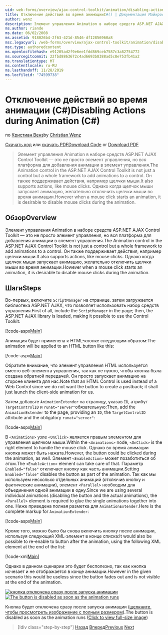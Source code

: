 ```yaml
---
uid: web-forms/overview/ajax-control-toolkit/animation/disabling-actions-during-animation-cs
title: Отключение действий во время анимацииC#() | Документация Майкрософт
author: wenz
description: Элемент управления Animation в наборе средств ASP.NET AJAX Control Toolkit — это не просто элемент управления, но вся платформа для добавления анимации в элемент управления. Он также поддерживает действие...
ms.author: riande
ms.date: 06/02/2008
ms.assetid: 918026b4-2f63-421d-8546-df12856960a8
msc.legacyurl: /web-forms/overview/ajax-control-toolkit/animation/disabling-actions-during-animation-cs
msc.type: authoredcontent
ms.openlocfilehash: e91205ad2f9e6ee1fdd869ceb7587c3a82754772
ms.sourcegitcommit: 22fbd8863672c4ad6693b8388ad5c8e753fb41a2
ms.translationtype: MT
ms.contentlocale: ru-RU
ms.lasthandoff: 11/28/2019
ms.locfileid: "74599738"
---
```

# <a name="disabling-actions-during-animation-c"></a><span data-ttu-id="8ac5b-104">Отключение действий во время анимации (C#)</span><span class="sxs-lookup"><span data-stu-id="8ac5b-104">Disabling Actions during Animation (C#)</span></span>

<span data-ttu-id="8ac5b-105">по [Кристиан Венз](https://github.com/wenz)</span><span class="sxs-lookup"><span data-stu-id="8ac5b-105">by [Christian Wenz](https://github.com/wenz)</span></span>

<span data-ttu-id="8ac5b-106">[Скачать код](https://download.microsoft.com/download/f/9/a/f9a26acd-8df4-4484-8a18-199e4598f411/Animation7.cs.zip) или [скачать PDF](https://download.microsoft.com/download/6/7/1/6718d452-ff89-4d3f-a90e-c74ec2d636a3/animation7CS.pdf)</span><span class="sxs-lookup"><span data-stu-id="8ac5b-106">[Download Code](https://download.microsoft.com/download/f/9/a/f9a26acd-8df4-4484-8a18-199e4598f411/Animation7.cs.zip) or [Download PDF](https://download.microsoft.com/download/6/7/1/6718d452-ff89-4d3f-a90e-c74ec2d636a3/animation7CS.pdf)</span></span>

> <span data-ttu-id="8ac5b-107">Элемент управления Animation в наборе средств ASP.NET AJAX Control Toolkit — это не просто элемент управления, но вся платформа для добавления анимации в элемент управления.</span><span class="sxs-lookup"><span data-stu-id="8ac5b-107">The Animation control in the ASP.NET AJAX Control Toolkit is not just a control but a whole framework to add animations to a control.</span></span> <span data-ttu-id="8ac5b-108">Он также поддерживает действия, например щелчки мыши.</span><span class="sxs-lookup"><span data-stu-id="8ac5b-108">It also supports actions, like mouse clicks.</span></span> <span data-ttu-id="8ac5b-109">Однако когда щелчок мыши запускает анимацию, желательно отключить щелчки мыши во время анимации.</span><span class="sxs-lookup"><span data-stu-id="8ac5b-109">However when a mouse click starts an animation, it is desirable to disable mouse clicks during the animation.</span></span>

## <a name="overview"></a><span data-ttu-id="8ac5b-110">Обзор</span><span class="sxs-lookup"><span data-stu-id="8ac5b-110">Overview</span></span>

<span data-ttu-id="8ac5b-111">Элемент управления Animation в наборе средств ASP.NET AJAX Control Toolkit — это не просто элемент управления, но вся платформа для добавления анимации в элемент управления.</span><span class="sxs-lookup"><span data-stu-id="8ac5b-111">The Animation control in the ASP.NET AJAX Control Toolkit is not just a control but a whole framework to add animations to a control.</span></span> <span data-ttu-id="8ac5b-112">Он также поддерживает действия, например щелчки мыши.</span><span class="sxs-lookup"><span data-stu-id="8ac5b-112">It also supports actions, like mouse clicks.</span></span> <span data-ttu-id="8ac5b-113">Однако когда щелчок мыши запускает анимацию, желательно отключить щелчки мыши во время анимации.</span><span class="sxs-lookup"><span data-stu-id="8ac5b-113">However when a mouse click starts an animation, it is desirable to disable mouse clicks during the animation.</span></span>

## <a name="steps"></a><span data-ttu-id="8ac5b-114">Шаги</span><span class="sxs-lookup"><span data-stu-id="8ac5b-114">Steps</span></span>

<span data-ttu-id="8ac5b-115">Во-первых, включите `ScriptManager` на странице. затем загружается библиотека ASP.NET AJAX, что позволяет использовать набор средств управления.</span><span class="sxs-lookup"><span data-stu-id="8ac5b-115">First of all, include the `ScriptManager` in the page; then, the ASP.NET AJAX library is loaded, making it possible to use the Control Toolkit:</span></span>

[!code-aspx[Main](disabling-actions-during-animation-cs/samples/sample1.aspx)]

<span data-ttu-id="8ac5b-116">Анимация будет применена к HTML-кнопке следующим образом:</span><span class="sxs-lookup"><span data-stu-id="8ac5b-116">The animation will be applied to an HTML button like this:</span></span>

[!code-aspx[Main](disabling-actions-during-animation-cs/samples/sample2.aspx)]

<span data-ttu-id="8ac5b-117">Обратите внимание, что элемент управления HTML используется вместо веб-элемента управления, так как не нужно, чтобы кнопка была создана обратной передачей. Он просто запускает анимацию на стороне клиента для нас.</span><span class="sxs-lookup"><span data-stu-id="8ac5b-117">Note that an HTML Control is used instead of a Web Control since we do not want the button to create a postback; it shall just launch the client-side animation for us.</span></span>

<span data-ttu-id="8ac5b-118">Затем добавьте `AnimationExtender` на страницу, указав `ID`, атрибут `TargetControlID` и `runat="server"`обязательную:</span><span class="sxs-lookup"><span data-stu-id="8ac5b-118">Then, add the `AnimationExtender` to the page, providing an `ID`, the `TargetControlID` attribute and the obligatory `runat="server"`:</span></span>

[!code-aspx[Main](disabling-actions-during-animation-cs/samples/sample3.aspx)]

<span data-ttu-id="8ac5b-119">В `<Animations>` узле `<OnClick>` является правым элементом для управления щелчком мыши.</span><span class="sxs-lookup"><span data-stu-id="8ac5b-119">Within the `<Animations>` node, `<OnClick>` is the right element to handle the mouse click.</span></span> <span data-ttu-id="8ac5b-120">Однако во время анимации кнопка может быть нажата.</span><span class="sxs-lookup"><span data-stu-id="8ac5b-120">However, the button could be clicked during the animation, as well.</span></span> <span data-ttu-id="8ac5b-121">Элемент `<EnableAction>` может позаботиться об этом.</span><span class="sxs-lookup"><span data-stu-id="8ac5b-121">The `<EnableAction>` element can take care of that.</span></span> <span data-ttu-id="8ac5b-122">Параметр `Enabled="false"` отключает кнопку как часть анимации.</span><span class="sxs-lookup"><span data-stu-id="8ac5b-122">Setting `Enabled="false"` disables the button as part of the animation.</span></span> <span data-ttu-id="8ac5b-123">Так как мы используем несколько отдельных анимаций (отключив кнопку и фактические анимации), элемент `<Parallel>` необходим для объединения одной анимации в одну.</span><span class="sxs-lookup"><span data-stu-id="8ac5b-123">Since we are using several individual animations (disabling the button and the actual animations), the `<Parallel>` element is required to glue the single animations together into one.</span></span> <span data-ttu-id="8ac5b-124">Ниже приведена полная разметка для `AnimationExtender`.</span><span class="sxs-lookup"><span data-stu-id="8ac5b-124">Here is the complete markup for `AnimationExtender`:</span></span>

[!code-aspx[Main](disabling-actions-during-animation-cs/samples/sample4.aspx)]

<span data-ttu-id="8ac5b-125">Кроме того, можно было бы снова включить кнопку после анимации, используя следующий XML-элемент в конце списка:</span><span class="sxs-lookup"><span data-stu-id="8ac5b-125">It would also be possible to re-enable to button after the animation, using the following XML element at the end of the list:</span></span>

[!code-xml[Main](disabling-actions-during-animation-cs/samples/sample5.xml)]

<span data-ttu-id="8ac5b-126">Однако в данном сценарии это будет бесполезно, так как кнопка исчезает и не отображается в конце анимации.</span><span class="sxs-lookup"><span data-stu-id="8ac5b-126">However in the given scenario this would be useless since the button fades out and is not visible at the end of the animation.</span></span>

<span data-ttu-id="8ac5b-127">[![кнопка отключена сразу после запуска анимации](disabling-actions-during-animation-cs/_static/image2.png)](disabling-actions-during-animation-cs/_static/image1.png)</span><span class="sxs-lookup"><span data-stu-id="8ac5b-127">[![The button is disabled as soon as the animation runs](disabling-actions-during-animation-cs/_static/image2.png)](disabling-actions-during-animation-cs/_static/image1.png)</span></span>

<span data-ttu-id="8ac5b-128">Кнопка будет отключена сразу после запуска анимации ([щелкните, чтобы просмотреть изображение с полным размером](disabling-actions-during-animation-cs/_static/image3.png)).</span><span class="sxs-lookup"><span data-stu-id="8ac5b-128">The button is disabled as soon as the animation runs ([Click to view full-size image](disabling-actions-during-animation-cs/_static/image3.png))</span></span>

> [!div class="step-by-step"]
> <span data-ttu-id="8ac5b-129">[Назад](animating-in-response-to-user-interaction-cs.md)
> [Вперед](triggering-an-animation-in-another-control-cs.md)</span><span class="sxs-lookup"><span data-stu-id="8ac5b-129">[Previous](animating-in-response-to-user-interaction-cs.md)
[Next](triggering-an-animation-in-another-control-cs.md)</span></span>
